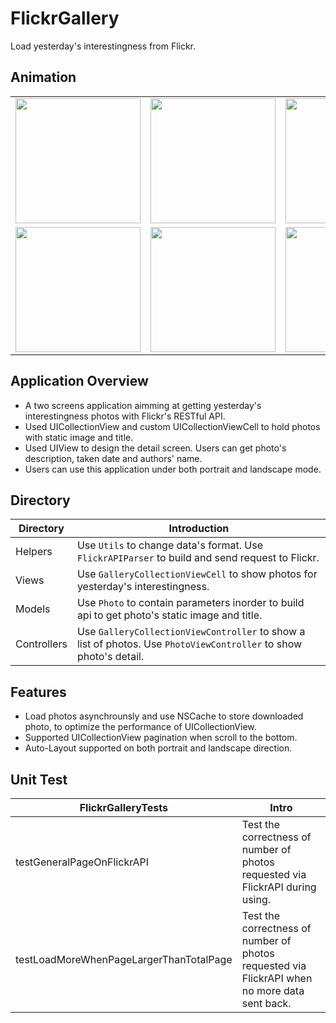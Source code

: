 # FlickrGallery
Load yesterday's interestingness from Flickr.

## Animation

<table style="width:100%">
    <tr align = "center">
        <td><img src = "https://github.com/miracle0930/FlickrGallery/blob/master/screenshots/portrait5s.gif" width = "200"/></td>
        <td><img src = "https://github.com/miracle0930/FlickrGallery/blob/master/screenshots/portrait8P.gif" width = "200"/></td>
        <td><img src = "https://github.com/miracle0930/FlickrGallery/blob/master/screenshots/portraitX.gif" width = "200"/></td>
    </tr>
    <tr align = "center">
        <td><img src = "https://github.com/miracle0930/FlickrGallery/blob/master/screenshots/landscape5s.gif" width = "200"/></td>
        <td><img src = "https://github.com/miracle0930/FlickrGallery/blob/master/screenshots/lanscape8P.gif" width = "200"/></td>
        <td><img src = "https://github.com/miracle0930/FlickrGallery/blob/master/screenshots/lanscapeX.gif" width = "200"/></td>
    </tr>
</table>

## Application Overview
- A two screens application aimming at getting yesterday's interestingness photos with Flickr's RESTful API. 
- Used UICollectionView and custom UICollectionViewCell to hold photos with static image and title.
- Used UIView to design the detail screen. Users can get photo's description, taken date and authors' name.
- Users can use this application under both portrait and landscape mode.


## Directory
Directory | Introduction
---|---
Helpers | Use `Utils` to change data's format. Use `FlickrAPIParser` to build and send request to Flickr.
Views | Use `GalleryCollectionViewCell` to show photos for yesterday's interestingness.
Models | Use `Photo` to contain parameters inorder to build api to get photo's static image and title.
Controllers | Use `GalleryCollectionViewController` to show a list of photos. Use `PhotoViewController` to show photo's detail.

## Features
- Load photos asynchrounsly and use NSCache to store downloaded photo, to optimize the performance of UICollectionView.
- Supported UICollectionView pagination when scroll to the bottom.
- Auto-Layout supported on both portrait and landscape direction.

## Unit Test
FlickrGalleryTests | Intro
---|---
testGeneralPageOnFlickrAPI | Test the correctness of number of photos requested via FlickrAPI during using.
testLoadMoreWhenPageLargerThanTotalPage | Test the correctness of number of photos requested via FlickrAPI when no more data sent back.



